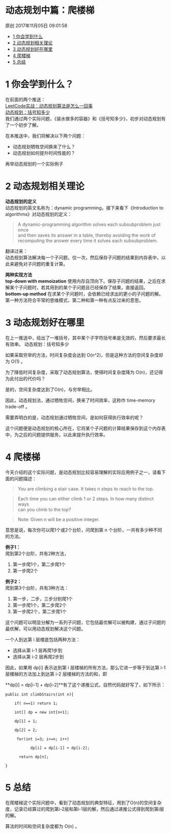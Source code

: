# 动态规划中篇：爬楼梯

 原创  2017年11月05日 09:01:58

* [1 你会学到什么][4]
* [2 动态规划相关理论][5]
* [3 动态规划好在哪里][6]
* [4 爬楼梯][7]
* [5 总结][8]

# 1 你会学到什么？

在前面的两个推送：   
[LeetCode实战：动态规划算法是怎么一回事][9]  
[动态规划：括号知多少][9]  
我们通过两个实际问题，《装水做多的容器》和《括号知多少》，初步对动态规划有了一个初步了解。

在本推送中，我们将解决以下两个问题：

* 动态规划牺牲空间换来了什么？
* 动态规划如何提升时间性能的？

再举动态规划的一个实际例子

# 2 动态规划相关理论

**动态规划的定义**  
动态规划的英文名称为：dynamic programming，接下来看下《Introduction to algorithms》对动态规划的定义：

> A dynamic-programming algorithm solves each subsubproblem just once   
> and then saves its answer in a table, thereby avoiding the work of   
> recomputing the answer every time it solves each subsubproblem.

翻译过来：   
动态规划算法解决每一个子问题，仅一次，然后保存子问题的结果到内存表中，以此来避免对子问题的重复计算。

**两种实现方法**  
**top-down with memoization** 使用内存自顶向下。保存子问题的结果，之后在求解某个子问题时，若其用到的某个子问题且已经保存了结果，直接返回。   
**bottom-up method** 在求某个子问题时，会依赖已经求出的更小的子问题的解。   
第一种方法符合平常的思维模式，第二种和第一种有点反过来的意思。

# 3 动态规划好在哪里

在上一推送中，给出了一堆括号，其中某个子字符括号串是无效的，然后要求最长有效串。 动态规划：括号知多少

如果采取穷举的方法，时间复杂度会达到 O(n^2)，但是这种方法的空间复杂度却为 O(1) 。

为了降低时间复杂度，采取了动态规划算法，使得时间复杂度降为 O(n)，还记得为此付出的代价吗？ 

是的，空间复杂度达到了O(n)，与穷举相比。

因此，动态规划法，通过牺牲空间，换来了时间效率，这称作 time-memory trade-off 。

需要弄明白的是，动态规划通过牺牲空间，是如何获得执行效率的呢？

这个问题便是动态规划的核心所在，它将某个子问题的计算结果保存到这个内存表中，为之后的问题提供服务，以此来提升执行效率。

# 4 爬楼梯

今天介绍的这个实际问题，是动态规划比较容易理解的实际应用例子之一，请看下面的问题描述：

> You are climbing a stair case. It takes n steps to reach to the top.

> Each time you can either climb 1 or 2 steps. In how many distinct ways   
> can you climb to the top?

> Note: Given n will be a positive integer.

意思是说，每次你可以爬1个或2个台阶，问爬到第 n 个台阶，一共有多少种不同的方法。

**例子1：**  
爬到第2个台阶，共有2种方法，   
1. 第一步爬1个，第二步爬1个   
2. 第一步爬2个

**例子2：**  
爬到第3个台阶，共有3种方法：   
1. 第一步，二步，三步分别爬1个   
2. 第一步爬1个，第二步爬2个   
3. 第一步爬2个，第二步爬1个

这个问题可以明显分解为一系列子问题，它包括最优解可以被构建，通过子问题的最优解，可以用动态规划解决这个问题。

一个人到达第 i 层楼底包括两种方法：

* 选择从第 i-1 层再爬1步到
* 选择从第 i-2 层再爬2步到

因此，如果用 dp[i] 表示达到第 i 层楼梯的所有方法，那么它进一步等于到达第 i-1 层楼梯的方法加上到达第 i-2 层楼梯的方法的和，即 

  
**dp[i] = dp[i-1] + dp[i-2]**有了这个递推公式，自然代码就好写了，如下所示：

    public int climbStairs(int n){
    
        if( n==1) return 1;
    
        int[] dp = new int[n+1];
    
        dp[1] = 1;
    
        dp[2] = 2;
    
         for(int i=3; i<=n; i++)
    
               dp[i] = dp[i-1] + dp[i-2]; 
    
          return dp[n];
    
    }

# 5 总结

在爬楼梯这个实际问题中，看到了动态规划的典型特征，用到了O(n)的空间复杂度，记录已经算过的爬到第i-2层和第i-1层的解，然后通过递推公式得到爬到第i层的解。

算法的时间和空间复杂度都为 O(n) 。

[0]: http://so.csdn.net/so/search/s.do?q=算法&t=blog
[1]: http://so.csdn.net/so/search/s.do?q=动态规划&t=blog
[2]: http://so.csdn.net/so/search/s.do?q=leetcode&t=blog
[3]: http://write.blog.csdn.net/postedit/78447544
[4]: #1-你会学到什么
[5]: #2-动态规划相关理论
[6]: #3-动态规划好在哪里
[7]: #4-爬楼梯
[8]: #5-总结
[9]: http://blog.csdn.net/daigualu/article/details/78431090